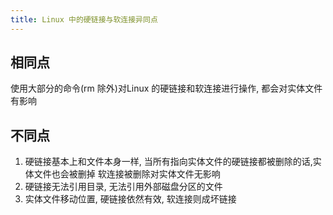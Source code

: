 ```yaml
---
title: Linux 中的硬链接与软连接异同点
---
```


## 相同点
使用大部分的命令(rm 除外)对Linux 的硬链接和软连接进行操作, 都会对实体文件有影响
## 不同点
1. 硬链接基本上和文件本身一样, 当所有指向实体文件的硬链接都被删除的话,实体文件也会被删掉
  软连接被删除对实体文件无影响
2. 硬链接无法引用目录, 无法引用外部磁盘分区的文件
3. 实体文件移动位置, 硬链接依然有效, 软连接则成坏链接